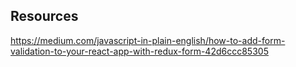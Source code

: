 ## Resources

https://medium.com/javascript-in-plain-english/how-to-add-form-validation-to-your-react-app-with-redux-form-42d6ccc85305

